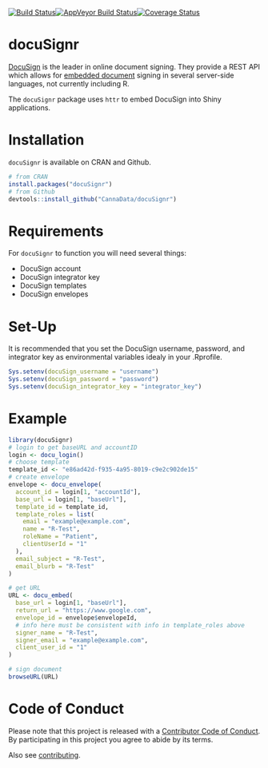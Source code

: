 
[![Build Status](https://travis-ci.org/CannaData/docuSignr.svg?branch=master)](https://travis-ci.org/CannaData/docuSignr)[![AppVeyor Build Status](https://ci.appveyor.com/api/projects/status/github/CannaData/docuSignR?branch=master&svg=true)](https://ci.appveyor.com/project/CannaData/docuSignR)[![Coverage Status](https://img.shields.io/codecov/c/github/CannaData/docuSignr/master.svg)](https://codecov.io/github/CannaData/docuSignr?branch=master)

docuSignr
=========

[DocuSign](https://www.docusign.com/) is the leader in online document signing. They provide a REST API which allows for [embedded document](https://www.docusign.com/developer-center/recipes/signing-from-your-app) signing in several server-side languages, not currently including R.

The `docuSignr` package uses `httr` to embed DocuSign into Shiny applications.

Installation
============

`docuSignr` is available on CRAN and Github.

``` r
# from CRAN
install.packages("docuSignr")
# from Github
devtools::install_github("CannaData/docuSignr")
```

Requirements
============

For `docuSignr` to function you will need several things:

-   DocuSign account
-   DocuSign integrator key
-   DocuSign templates
-   DocuSign envelopes

Set-Up
======

It is recommended that you set the DocuSign username, password, and integrator key as environmental variables idealy in your .Rprofile.

``` r
Sys.setenv(docuSign_username = "username")
Sys.setenv(docuSign_password = "password")
Sys.setenv(docuSign_integrator_key = "integrator_key")
```

Example
=======

``` r
library(docuSignr)
# login to get baseURL and accountID
login <- docu_login()
# choose template
template_id <- "e86ad42d-f935-4a95-8019-c9e2c902de15"
# create envelope
envelope <- docu_envelope(
  account_id = login[1, "accountId"],
  base_url = login[1, "baseUrl"],
  template_id = template_id,
  template_roles = list(
    email = "example@example.com",
    name = "R-Test",
    roleName = "Patient",
    clientUserId = "1"
  ),
  email_subject = "R-Test",
  email_blurb = "R-Test"
)

# get URL
URL <- docu_embed(
  base_url = login[1, "baseUrl"],
  return_url = "https://www.google.com",
  envelope_id = envelope$envelopeId,
  # info here must be consistent with info in template_roles above
  signer_name = "R-Test",
  signer_email = "example@example.com",
  client_user_id = "1"
)

# sign document
browseURL(URL)
```

Code of Conduct
===============

Please note that this project is released with a [Contributor Code of Conduct](CONDUCT.md). By participating in this project you agree to abide by its terms.

Also see [contributing](CONTRIBUTE.md).
